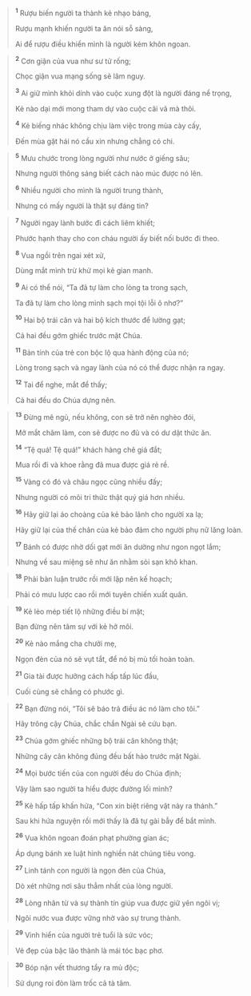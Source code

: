 > <sup><b>1</b></sup> Rượu biến người ta thành kẻ nhạo báng,
> 
> Rượu mạnh khiến người ta ăn nói sỗ sàng,
> 
> Ai để rượu điều khiển mình là người kém khôn ngoan.
>


> <sup><b>2</b></sup> Cơn giận của vua như sư tử rống;
> 
> Chọc giận vua mạng sống sẽ lâm nguy.
> 
> <sup><b>3</b></sup> Ai giữ mình khỏi dính vào cuộc xung đột là người đáng nể trọng,
> 
> Kẻ nào dại mới mong tham dự vào cuộc cãi vã mà thôi.
> 
> <sup><b>4</b></sup> Kẻ biếng nhác không chịu làm việc trong mùa cày cấy,
> 
> Đến mùa gặt hái nó cầu xin nhưng chẳng có chi.
>


> <sup><b>5</b></sup> Mưu chước trong lòng người như nước ở giếng sâu;
> 
> Nhưng người thông sáng biết cách nào múc được nó lên.
> 
> <sup><b>6</b></sup> Nhiều người cho mình là người trung thành,
> 
> Nhưng có mấy người là thật sự đáng tin?
>


> <sup><b>7</b></sup> Người ngay lành bước đi cách liêm khiết;
> 
> Phước hạnh thay cho con cháu người ấy biết nối bước đi theo.
> 
> <sup><b>8</b></sup> Vua ngồi trên ngai xét xử,
> 
> Dùng mắt mình trừ khử mọi kẻ gian manh.
> 
> <sup><b>9</b></sup> Ai có thể nói, “Ta đã tự làm cho lòng ta trong sạch,
> 
> Ta đã tự làm cho lòng mình sạch mọi tội lỗi ô nhơ?”
> 
> <sup><b>10</b></sup> Hai bộ trái cân và hai bộ kích thước để lường gạt;
> 
> Cả hai đều gớm ghiếc trước mặt Chúa.
> 
> <sup><b>11</b></sup> Bản tính của trẻ con bộc lộ qua hành động của nó;
> 
> Lòng trong sạch và ngay lành của nó có thể được nhận ra ngay.
> 
> <sup><b>12</b></sup> Tai để nghe, mắt để thấy;
> 
> Cả hai đều do Chúa dựng nên.
>


> <sup><b>13</b></sup> Ðừng mê ngủ, nếu không, con sẽ trở nên nghèo đói,
> 
> Mở mắt chăm làm, con sẽ được no đủ và có dư dật thức ăn.
> 
> <sup><b>14</b></sup> “Tệ quá! Tệ quá!” khách hàng chê giá đắt;
> 
> Mua rồi đi và khoe rằng đã mua được giá rẻ rề.
> 
> <sup><b>15</b></sup> Vàng có đó và châu ngọc cũng nhiều đấy;
> 
> Nhưng người có môi tri thức thật quý giá hơn nhiều.
> 
> <sup><b>16</b></sup> Hãy giữ lại áo choàng của kẻ bảo lãnh cho người xa lạ;
> 
> Hãy giữ lại của thế chân của kẻ bảo đảm cho người phụ nữ lăng loàn.
> 
> <sup><b>17</b></sup> Bánh có được nhờ dối gạt mới ăn dường như ngon ngọt lắm;
> 
> Nhưng về sau miệng sẽ như ăn nhằm sỏi sạn khô khan.
>


> <sup><b>18</b></sup> Phải bàn luận trước rồi mới lập nên kế hoạch;
> 
> Phải có mưu lược cao rồi mới tuyên chiến xuất quân.
>


> <sup><b>19</b></sup> Kẻ lẻo mép tiết lộ những điều bí mật;
> 
> Bạn đừng nên tâm sự với kẻ hở môi.
> 
> <sup><b>20</b></sup> Kẻ nào mắng cha chưởi mẹ,
> 
> Ngọn đèn của nó sẽ vụt tắt, để nó bị mù tối hoàn toàn.
> 
> <sup><b>21</b></sup> Gia tài được hưởng cách hấp tấp lúc đầu,
> 
> Cuối cùng sẽ chẳng có phước gì.
>


> <sup><b>22</b></sup> Bạn đừng nói, “Tôi sẽ báo trả điều ác nó làm cho tôi.”
> 
> Hãy trông cậy Chúa, chắc chắn Ngài sẽ cứu bạn.
> 
> <sup><b>23</b></sup> Chúa gớm ghiếc những bộ trái cân không thật;
> 
> Những cây cân không đúng đều bất hảo trước mặt Ngài.
> 
> <sup><b>24</b></sup> Mọi bước tiến của con người đều do Chúa định;
> 
> Vậy làm sao người ta hiểu được đường lối mình?
> 
> <sup><b>25</b></sup> Kẻ hấp tấp khấn hứa, “Con xin biệt riêng vật này ra thánh.”
> 
> Sau khi hứa nguyện rồi mới thấy là đã tự gài bẫy để bắt mình.
> 
> <sup><b>26</b></sup> Vua khôn ngoan đoán phạt phường gian ác;
> 
> Áp dụng bánh xe luật hình nghiền nát chúng tiêu vong.
> 
> <sup><b>27</b></sup> Linh tánh con người là ngọn đèn của Chúa,
> 
> Dò xét những nơi sâu thẳm nhất của lòng người.
> 
> <sup><b>28</b></sup> Lòng nhân từ và sự thành tín giúp vua được giữ yên ngôi vị;
> 
> Ngôi nước vua được vững nhờ vào sự trung thành.
>


> <sup><b>29</b></sup> Vinh hiển của người trẻ tuổi là sức vóc;
> 
> Vẻ đẹp của bậc lão thành là mái tóc bạc phơ.
>


> <sup><b>30</b></sup> Bóp nặn vết thương tẩy ra mủ độc;
> 
> Sử dụng roi đòn làm trốc cả tà tâm.
>